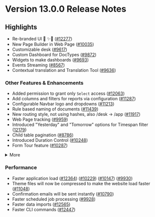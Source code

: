# Version 13.0.0 Release Notes

## Highlights

- Re-branded UI 💎 ✨🎊 ([#12277](https://github.com/saashqdev/saashq/pull/12277))
- New Page Builder in Web Page ([#10035](https://github.com/saashqdev/saashq/pull/10035))
- Customizable desk ([#9617](https://github.com/saashqdev/saashq/pull/9617))
- Custom Dashboard for DocTypes ([#9872](https://github.com/saashqdev/saashq/pull/9872))
- Widgets to make dashboards ([#9693](https://github.com/saashqdev/saashq/pull/9693))
- Events Streaming ([#8567](https://github.com/saashqdev/saashq/pull/8567))
- Contextual translation and Translation Tool ([#9636](https://github.com/saashqdev/saashq/pull/9636))

### Other Features & Enhancements

- Added permission to grant only `Select` access ([#12063](https://github.com/saashqdev/saashq/pull/12063))
- Add columns and filters for reports via configuration ([#11287](https://github.com/saashqdev/saashq/pull/11287))
- Configurable Navbar logo and dropdowns ([#11213](https://github.com/saashqdev/saashq/pull/11213))
- Rule based naming of documents ([#11439](https://github.com/saashqdev/saashq/pull/11439))
- New routing style, not using hashes, also /desk -> /app ([#11917](https://github.com/saashqdev/saashq/pull/11917))
- Web Page tracking ([#9959](https://github.com/saashqdev/saashq/pull/9959))
- Introduced "Yesterday" and "Tomorrow" options for Timespan filter ([12179](https://github.com/saashqdev/saashq/pull/12179))
- Child table pagination ([#8786](https://github.com/saashqdev/saashq/pull/8786))
- Introduced Duration Control ([#10248](https://github.com/saashqdev/saashq/pull/10248))
- Form Tour feature ([#10287](https://github.com/saashqdev/saashq/pull/10287))
<details>
<summary>More</summary>

- Introduced Map View ([#11202](https://github.com/saashqdev/saashq/pull/11202))
- Custom JS & CSS support in Web Form ([#9121](https://github.com/saashqdev/saashq/pull/9121)) ([#9610](https://github.com/saashqdev/saashq/pull/9610))
- Ability to attach photo from webcam ([#12160](https://github.com/saashqdev/saashq/pull/12160))
- Added a System Console to help in debugging ([#11306](https://github.com/saashqdev/saashq/pull/11306))
- Introduced System Settings to automatically delete old Prepared Reports ([#9751](https://github.com/saashqdev/saashq/pull/9751))
- "Mandatory Depends On" and "Read Only Depends On" option for document fields ([#8820](https://github.com/saashqdev/saashq/pull/8820))
- Added 2FA for LDAP users ([#10001](https://github.com/saashqdev/saashq/pull/10001))
- Introduced Help Article Feedback system ([#10260](https://github.com/saashqdev/saashq/pull/10260))
- Introduced Razorpay client ([#11418](https://github.com/saashqdev/saashq/pull/11418))
- Rate Limiting ([#10310](https://github.com/saashqdev/saashq/pull/10310))
- Introduced Log Settings ([#11699](https://github.com/saashqdev/saashq/pull/11699))
- Enhancements in notifications ([#11398](https://github.com/saashqdev/saashq/pull/11398)) ([#11409](https://github.com/saashqdev/saashq/pull/11409))
- Added a field-level permission check for report data ([12163](https://github.com/saashqdev/saashq/pull/12163))
- Ability to cancel all linked document with a single click ([#8905](https://github.com/saashqdev/saashq/pull/8905))
- Made checkboxes navigable via tab key ([#11030](https://github.com/saashqdev/saashq/pull/11030))
- Renamed "Custom Script" to "Client Script" ([#12324](https://github.com/saashqdev/saashq/pull/12324))

</details>

### Performance

- Faster application load ([#12364](https://github.com/saashqdev/saashq/pull/12364)) ([#10229](https://github.com/saashqdev/saashq/pull/10229)) ([#10147](https://github.com/saashqdev/saashq/pull/10147)) ([#9930](https://github.com/saashqdev/saashq/pull/9930))
- Theme files will now be compressed to make the website load faster ([#11048](https://github.com/saashqdev/saashq/pull/11048))
- Confirmation emails will be sent instantly ([#10790](https://github.com/saashqdev/saashq/pull/10790))
- Faster scheduled job processing ([#9928](https://github.com/saashqdev/saashq/pull/9928))
- Faster data imports ([#12565](https://github.com/saashqdev/saashq/pull/12565))
- Faster CLI commands ([#12447](https://github.com/saashqdev/saashq/pull/12447))
